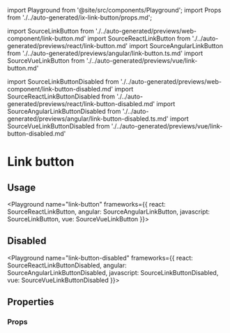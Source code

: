 import Playground from '@site/src/components/Playground';
import Props from './../auto-generated/ix-link-button/props.md';

import SourceLinkButton from './../auto-generated/previews/web-component/link-button.md'
import SourceReactLinkButton from './../auto-generated/previews/react/link-button.md'
import SourceAngularLinkButton from './../auto-generated/previews/angular/link-button.ts.md'
import SourceVueLinkButton from './../auto-generated/previews/vue/link-button.md'

import SourceLinkButtonDisabled from './../auto-generated/previews/web-component/link-button-disabled.md'
import SourceReactLinkButtonDisabled from './../auto-generated/previews/react/link-button-disabled.md'
import SourceAngularLinkButtonDisabled from './../auto-generated/previews/angular/link-button-disabled.ts.md'
import SourceVueLinkButtonDisabled from './../auto-generated/previews/vue/link-button-disabled.md'

# Link button

## Usage

<Playground
name="link-button"
frameworks={{
  react: SourceReactLinkButton,
  angular: SourceAngularLinkButton,
  javascript: SourceLinkButton,
  vue: SourceVueLinkButton
}}>
</Playground>

## Disabled

<Playground
name="link-button-disabled"
frameworks={{
  react: SourceReactLinkButtonDisabled,
  angular: SourceAngularLinkButtonDisabled,
  javascript: SourceLinkButtonDisabled,
  vue: SourceVueLinkButtonDisabled
}}>
</Playground>

## Properties

### Props

<Props />
